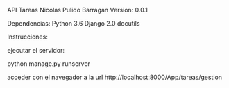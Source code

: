 API Tareas
Nicolas Pulido Barragan
Version: 0.0.1


Dependencias:
Python 3.6
Django 2.0
docutils 

Instrucciones:

ejecutar el servidor:

 python manage.py runserver

acceder con el navegador a la url http://localhost:8000/App/tareas/gestion
